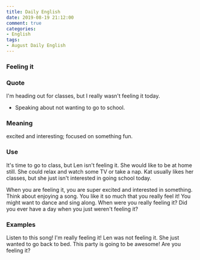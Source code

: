 ```yaml
---
title: Daily English
date: 2019-08-19 21:12:00
comment: true
categories:
- English
tags:
- August Daily English
---
```


### Feeling it

### Quote
I'm heading out for classes, but I really wasn't feeling it today.
- Speaking about not wanting to go to school.

### Meaning
excited and interesting; focused on something fun.

### Use
It's time to go to class, but Len isn't feeling it. She would like to be at home still. She could relax and watch some TV or take a nap. Kat usually likes her classes, but she just isn't interested in going school today.

<!-- more -->

When you are feeling it, you are super excited and interested in something. Think about enjoying a song. You like it so much that you really feel it! You might want to dance and sing along. When were you really feeling it? Did you ever have a day when you just weren't feeling it?

### Examples
Listen to this song! I'm really feeling it!
Len was not feeling it. She just wanted to go back to bed.
This party is going to be awesome! Are you feeling it?